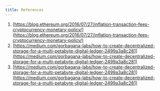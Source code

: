 ```yaml
---
title: References
---
```


1. [https://blog.ethereum.org/2016/07/27/inflation-transaction-fees-cryptocurrency-monetary-policy/](https://blog.ethereum.org/2016/07/27/inflation-transaction-fees-cryptocurrency-monetary-policy/)
2. [https://medium.com/gorbagana-labs/how-to-create-decentralized-storage-for-a-multi-petabyte-digital-ledger-2499a3a8c281](https://medium.com/gorbagana-labs/how-to-create-decentralized-storage-for-a-multi-petabyte-digital-ledger-2499a3a8c281)
3. [https://medium.com/gorbagana-labs/how-to-create-decentralized-storage-for-a-multi-petabyte-digital-ledger-2499a3a8c281](https://medium.com/gorbagana-labs/how-to-create-decentralized-storage-for-a-multi-petabyte-digital-ledger-2499a3a8c281)
